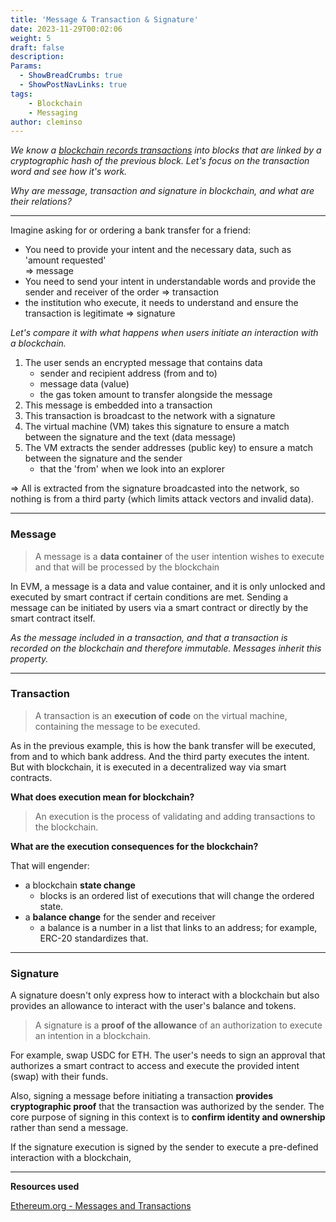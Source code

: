 ```yaml
---
title: 'Message & Transaction & Signature'
date: 2023-11-29T00:02:06
weight: 5
draft: false
description: 
Params:
  - ShowBreadCrumbs: true
  - ShowPostNavLinks: true
tags:
    - Blockchain
    - Messaging
author: cleminso
---
```


*We know a [blockchain records transactions](https://cleminso.xyz/definitions/blockchain-layers/) into blocks that are linked by a cryptographic hash of the previous block. Let's focus on the transaction word and see how it's work.*  

*Why are message, transaction and signature in blockchain, and what are their relations?*

---

Imagine asking for or ordering a bank transfer for a friend:
- You need to provide your intent and the necessary data,
such as 'amount requested'  
=> message
- You need to send your intent in understandable words and provide the sender and receiver of the order => transaction
- the institution who execute, it needs to understand and ensure the transaction is legitimate => signature

*Let's compare it with what happens when users initiate an interaction with a blockchain.*
1. The user sends an encrypted message that contains data
	- sender and recipient address (from and to) 
	- message data (value)
	- the gas token amount to transfer alongside the message
2. This message is embedded into a transaction
3. This transaction is broadcast to the network with a signature
4. The virtual machine (VM) takes this signature to ensure a match between the signature and the text (data message)
5. The VM extracts the sender addresses (public key) to ensure a match between the signature and the sender
	- that the 'from' when we look into an explorer  

=> All is extracted from the signature broadcasted into the network, so nothing is from a third party (which limits attack vectors and invalid data).

---

### Message

>  A message is a **data container** of the user intention wishes to execute and that will be processed by the blockchain

In EVM, a message is a data and value container, and it is only unlocked and executed by smart contract if certain conditions are met.
Sending a message can be initiated by users via a smart contract or directly by the smart contract itself.

*As the message included in a transaction, and that a transaction is recorded on the blockchain and therefore immutable. Messages inherit this property.*

---

### Transaction

> A transaction is an **execution of code** on the virtual machine, containing the message to be executed.

As in the previous example, this is how the bank transfer will be executed, from and to which bank address. And the third party executes the intent.   
But with blockchain, it is executed in a decentralized way via smart contracts.

**What does execution mean for blockchain?**  

> An execution is the process of validating and adding transactions to the blockchain.

**What are the execution consequences for the blockchain?**  

That will engender:
- a blockchain **state change**
	- blocks is an ordered list of executions that will change the ordered state.
- a **balance change** for the sender and receiver
	- a balance is a number in a list that links to an address; for example, ERC-20 standardizes that.

---

### Signature

A signature doesn't only express how to interact with a blockchain but also provides an allowance to interact with the user's balance and tokens.

> A signature is a **proof of the allowance** of an authorization to execute an intention in a blockchain.

For example, swap USDC for ETH. The user's needs to sign an approval that authorizes a smart contract to access and execute the provided intent (swap) with their funds.

Also, signing a message before initiating a transaction **provides cryptographic proof** that the transaction was authorized by the sender.
The core purpose of signing in this context is to **confirm identity and ownership** rather than send a message.

If the signature execution is signed by the sender to execute a pre-defined interaction with a blockchain,

---

**Resources used**

[Ethereum.org - Messages and Transactions](https://ethereum.org/en/whitepaper/#messages-and-transactions)